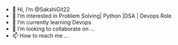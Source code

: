 - 👋 Hi, I’m @SakshiGit22
- 👀 I’m interested in Problem Solving| Python |DSA | Devops Role
- 🌱 I’m currently learning Devops
- 💞️ I’m looking to collaborate on ...
- 📫 How to reach me ...

<!---
SakshiGit22/SakshiGit22 is a ✨ special ✨ repository because its `README.md` (this file) appears on your GitHub profile.
You can click the Preview link to take a look at your changes.
--->
